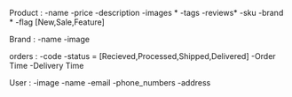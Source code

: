 Product :
  -name
  -price
  -description
  -images *
  -tags
  -reviews*
  -sku
  -brand *
  -flag [New,Sale,Feature]



  Brand :
    -name
    -image
    





orders :
  -code
  -status = [Recieved,Processed,Shipped,Delivered]
  -Order Time
  -Delivery Time



User :
   -image
   -name
   -email
   -phone_numbers
   -address






